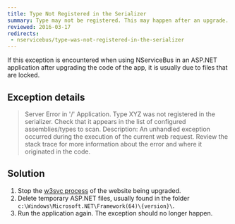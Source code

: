 ```yaml
---
title: Type Not Registered in the Serializer
summary: Type may not be registered. This may happen after an upgrade. Is usually due to locked files.
reviewed: 2016-03-17
redirects:
 - nservicebus/type-was-not-registered-in-the-serializer
---
```


If this exception is encountered when using NServiceBus in an ASP.NET application after upgrading the code of the app, it is usually due to files that are locked.


## Exception details

> Server Error in '/' Application. Type XYZ was not registered in the serializer. Check that it appears in the list of configured assemblies/types to scan. Description: An unhandled exception occurred during the execution of the current web request. Review the stack trace for more information about the error and where it originated in the code.


## Solution

 1. Stop the [w3svc process](https://technet.microsoft.com/en-us/library/cc734944.aspx) of the website being upgraded.
 1. Delete temporary ASP.NET files, usually found in the folder `c:\Windows\Microsoft.NET\Framework(64)\{version}\`.
 1. Run the application again. The exception should no longer happen.